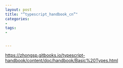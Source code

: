 ```yaml
---
layout: post
title: "”typescript_handbook_cn”"
categories:
- 
tags:
- 


---
```

https://zhongsp.gitbooks.io/typescript-handbook/content/doc/handbook/Basic%20Types.html
